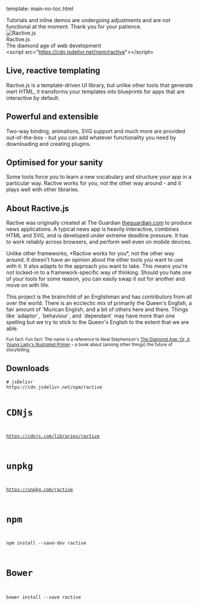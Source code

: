 template: main-no-toc.html

<div class="notification">Tutorials and inline demos are undergoing adjustments and are not functional at the moment. Thank you for your patience.</div>

<div class="logo">
  <div class="logo__logo">
    <img class="logo__image" src="/static/img/avatar.png" alt="Ractive.js" />
  </div>
  <div class="logo__text">
    <div class="logo__name">Ractive.js</div>
    <div class="logo__slogan">The diamond age of web development</div>
  </div>
</div>

<div class="cdn">
  <span>&lt;script src="</span><a href="https://cdn.jsdelivr.net/npm/ractive">https://cdn.jsdelivr.net/npm/ractive</a><span>"&gt;&lt;/script&gt;</span>
</div>

<div class="info">
  <div class="pure-g">
    <div class="pure-u-1 pure-u-sm-1-3">
      <div class="info__block">
        <h2>Live, reactive templating</h2>
        <p>Ractive.js is a template-driven UI library, but unlike other tools that generate inert HTML, it transforms your templates into blueprints for apps that are interactive by default.</p>
      </div>
    </div>
    <div class="pure-u-1 pure-u-sm-1-3">
      <div class="info__block">
        <h2>Powerful and extensible</h2>
        <p>Two-way binding, animations, SVG support and much more are provided out-of-the-box - but you can add whatever functionality you need by downloading and creating plugins.</p>
      </div>
    </div>
    <div class="pure-u-1 pure-u-sm-1-3">
      <div class="info__block">
        <h2>Optimised for your sanity</h2>
        <p>Some tools force you to learn a new vocabulary and structure your app in a particular way. Ractive works for you, not the other way around - and it plays well with other libraries.</p>
      </div>
    </div>
  </div>
</div>

<div class="about">
  <div class="pure-g">
    <div class="pure-u-1 pure-u-sm-2-3">
      <div class="about__block">
        <h2>About Ractive.js</h2>
        <p>Ractive was originally created at The Guardian <a href="https://www.theguardian.com/">theguardian.com</a> to produce news applications. A typical news app is heavily interactive, combines HTML and SVG, and is developed under extreme deadline pressure. It has to work reliably across browsers, and perform well even on mobile devices.</p>
        <p>Unlike other frameworks, *Ractive works for you*, not the other way around. It doesn't have an opinion about the other tools you want to use with it. It also adapts to the approach you want to take. This means you're not locked-in to a framework-specific way of thinking. Should you hate one of your tools for some reason, you can easily swap it out for another and move on with life.</p>
        <p>This project is the brainchild of an Englishman and has contributors from all over the world. There is an ecclectic mix of primarily the Queen's English, a fair amount of 'Murican English, and a bit of others here and there. Things like `adaptor`, `behaviour`, and `dependant` may have more than one spelling but we try to stick to the Queen's English to the extent that we are able.</p>
        <p><small>Fun fact: Fun fact: The name is a reference to Neal Stephenson's <a href="http://en.wikipedia.org/wiki/The_Diamond_Age">The Diamond Age: Or, A Young Lady's Illustrated Primer</a> – a book about (among other things) the future of storytelling.</small></p>
      </div>
    </div>
    <div class="pure-u-1 pure-u-sm-1-3">
      <div class="about__block">
        <h2>Downloads</h2>
<pre><code># jsDelivr
https://cdn.jsdelivr.net/npm/ractive

# CDNjs
https://cdnjs.com/libraries/ractive

# unpkg
https://unpkg.com/ractive

# npm
npm install --save-dev ractive

# Bower
bower install --save ractive
</code></pre>
      </div>
    </div>
  </div>
</div>
